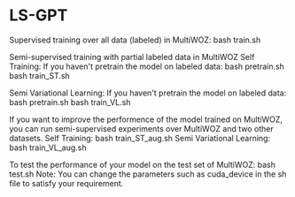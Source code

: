 # LS-GPT

Supervised training over all data (labeled) in MultiWOZ:
   bash train.sh

Semi-supervised training with partial labeled data in MultiWOZ
  Self Training:
     If you haven't pretrain the model on labeled data:
        bash pretrain.sh
     bash train_ST.sh

  Semi Variational Learning:
     If you haven't pretrain the model on labeled data:
        bash pretrain.sh
     bash train_VL.sh
   
If you want to improve the performence of the model trained on MultiWOZ, you can run semi-supervised experiments over MultiWOZ and two other datasets.
   Self Training:
      bash train_ST_aug.sh
   Semi Variational Learning:
      bash train_VL_aug.sh
      
To test the performance of your model on the test set of MultiWOZ:
   bash test.sh
Note: You can change the parameters such as cuda_device in the sh file to satisfy your requirement.
   
